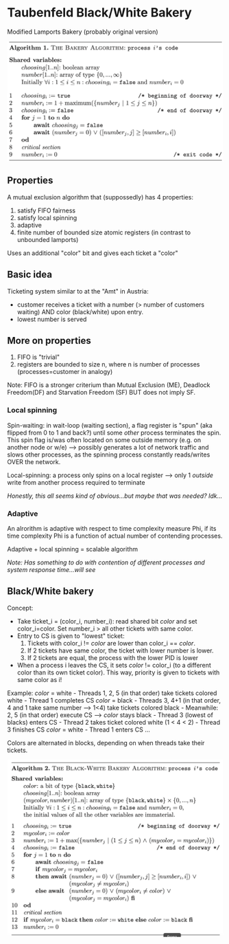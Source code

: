 # Taubenfeld Black/White Bakery

Modified Lamports Bakery (probably original version)

![LamportBakery](LamportBakery_fromTaub.png)

## Properties

A mutual exclusion algorithm that (suppossedly) has 4 properties:

1) satisfy FIFO fairness
2) satisfy local spinning
3) adaptive
4) finite number of bounded size atomic registers (in contrast to unbounded lamports)

Uses an additional "color" bit and gives each ticket a "color"

## Basic idea

Ticketing system similar to at the "Amt" in Austria:

- customer receives a ticket with a number (> number of customers waiting) AND color (black/white) upon entry.
- lowest number is served

## More on properties

1) FIFO is "trivial"
2) registers are bounded to size n, where n is number of processes (processes=customer in analogy)

Note: FIFO is a stronger criterium than Mutual Exclusion (ME), Deadlock Freedom(DF) and Starvation Freedom (SF) BUT does not imply SF.

### Local spinning

Spin-waiting: in wait-loop (waiting section), a flag register is "spun" (aka flipped from 0 to 1 and back?) until some *other* process terminates the spin. This spin flag is/was often located on some outside memory (e.g. on another node or w/e) --> possibly generates a lot of network traffic and slows other processes, as the spinning process constantly reads/writes OVER the network.

Local-spinning: a process only spins on a local register --> only 1 *outside* write from another process required to terminate

*Honestly, this all seems kind of obvious...but maybe that was needed? Idk...*

### Adaptive

An alrorithm is adaptive with respect to time complexity measure Phi, if its time complexity Phi is a function of actual number of contending processes.

Adaptive + local spinning = scalable algorithm

*Note: Has something to do with contention of different processes and system response time...will see*

## Black/White bakery

Concept:

- Take ticket_i = (color_i, number_i): read shared bit *color* and set color_i=color. Set number_i > all other tickets with same color.
- Entry to CS is given to "lowest" ticket:
    1. Tickets with color_i != *color* are lower than color_i == *color*.
    2. If 2 tickets have same color, the ticket with lower number is lower.
    3. If 2 tickets are equal, the process with the lower PID is lower
- When a process i leaves the CS, it sets *color* != color_i (to a different color than its own ticket color). This way, priority is given to tickets with same color as i!

Example:
*color* = white
    - Threads 1, 2, 5 (in that order) take tickets colored white
    - Thread 1 completes CS
*color* = black 
    - Threads 3, 4+1 (in that order, 4 and 1 take same number --> 1<4) take tickets colored black
    - Meanwhile: 2, 5 (in that order) execute CS --> *color* stays black
    - Thread 3 (lowest of blacks) enters CS
    - Thread 2 takes ticket colored white (1 < 4 < 2)
    - Thread 3 finishes CS
*color* = white
    - Thread 1 enters CS
    ...

Colors are alternated in blocks, depending on when threads take their tickets.

![BWBakery](BW_Bakery.png)
